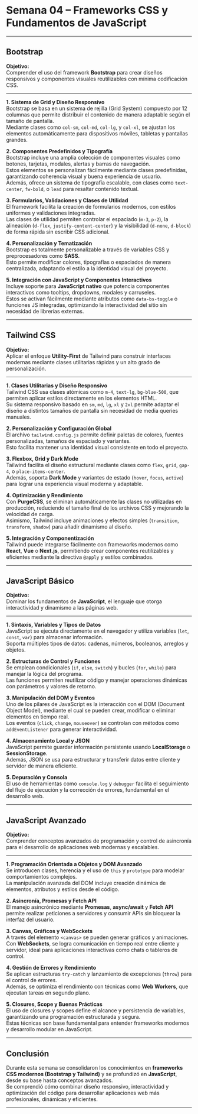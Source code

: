 
# Semana 04 – Frameworks CSS y Fundamentos de JavaScript

---

## **Bootstrap**

**Objetivo:**  
Comprender el uso del framework **Bootstrap** para crear diseños responsivos y componentes visuales reutilizables con mínima codificación CSS.

---

**1. Sistema de Grid y Diseño Responsivo**  
Bootstrap se basa en un sistema de rejilla (Grid System) compuesto por 12 columnas que permite distribuir el contenido de manera adaptable según el tamaño de pantalla.  
Mediante clases como `col-sm`, `col-md`, `col-lg`, y `col-xl`, se ajustan los elementos automáticamente para dispositivos móviles, tabletas y pantallas grandes.

**2. Componentes Predefinidos y Tipografía**  
Bootstrap incluye una amplia colección de componentes visuales como botones, tarjetas, modales, alertas y barras de navegación.  
Estos elementos se personalizan fácilmente mediante clases predefinidas, garantizando coherencia visual y buena experiencia de usuario.  
Además, ofrece un sistema de tipografía escalable, con clases como `text-center`, `fw-bold`, o `lead` para resaltar contenido textual.

**3. Formularios, Validaciones y Clases de Utilidad**  
El framework facilita la creación de formularios modernos, con estilos uniformes y validaciones integradas.  
Las clases de utilidad permiten controlar el espaciado (`m-3`, `p-2`), la alineación (`d-flex`, `justify-content-center`) y la visibilidad (`d-none`, `d-block`) de forma rápida sin escribir CSS adicional.

**4. Personalización y Tematización**  
Bootstrap es totalmente personalizable a través de variables CSS y preprocesadores como **SASS**.  
Esto permite modificar colores, tipografías o espaciados de manera centralizada, adaptando el estilo a la identidad visual del proyecto.

**5. Integración con JavaScript y Componentes Interactivos**  
Incluye soporte para **JavaScript nativo** que potencia componentes interactivos como tooltips, dropdowns, modales y carruseles.  
Estos se activan fácilmente mediante atributos como `data-bs-toggle` o funciones JS integradas, optimizando la interactividad del sitio sin necesidad de librerías externas.

---

## **Tailwind CSS**

**Objetivo:**  
Aplicar el enfoque **Utility-First** de Tailwind para construir interfaces modernas mediante clases utilitarias rápidas y un alto grado de personalización.

---

**1. Clases Utilitarias y Diseño Responsivo**  
Tailwind CSS usa clases atómicas como `m-4`, `text-lg`, `bg-blue-500`, que permiten aplicar estilos directamente en los elementos HTML.  
Su sistema responsivo basado en `sm`, `md`, `lg`, `xl` y `2xl` permite adaptar el diseño a distintos tamaños de pantalla sin necesidad de media queries manuales.

**2. Personalización y Configuración Global**  
El archivo `tailwind.config.js` permite definir paletas de colores, fuentes personalizadas, tamaños de espaciado y variantes.  
Esto facilita mantener una identidad visual consistente en todo el proyecto.

**3. Flexbox, Grid y Dark Mode**  
Tailwind facilita el diseño estructural mediante clases como `flex`, `grid`, `gap-4`, o `place-items-center`.  
Además, soporta **Dark Mode** y variantes de estado (`hover`, `focus`, `active`) para lograr una experiencia visual moderna y adaptable.

**4. Optimización y Rendimiento**  
Con **PurgeCSS**, se eliminan automáticamente las clases no utilizadas en producción, reduciendo el tamaño final de los archivos CSS y mejorando la velocidad de carga.  
Asimismo, Tailwind incluye animaciones y efectos simples (`transition`, `transform`, `shadow`) para añadir dinamismo al diseño.

**5. Integración y Componentización**  
Tailwind puede integrarse fácilmente con frameworks modernos como **React**, **Vue** o **Next.js**, permitiendo crear componentes reutilizables y eficientes mediante la directiva `@apply` y estilos combinados.

---

## **JavaScript Básico**

**Objetivo:**  
Dominar los fundamentos de **JavaScript**, el lenguaje que otorga interactividad y dinamismo a las páginas web.

---

**1. Sintaxis, Variables y Tipos de Datos**  
JavaScript se ejecuta directamente en el navegador y utiliza variables (`let`, `const`, `var`) para almacenar información.  
Soporta múltiples tipos de datos: cadenas, números, booleanos, arreglos y objetos.

**2. Estructuras de Control y Funciones**  
Se emplean condicionales (`if`, `else`, `switch`) y bucles (`for`, `while`) para manejar la lógica del programa.  
Las funciones permiten reutilizar código y manejar operaciones dinámicas con parámetros y valores de retorno.

**3. Manipulación del DOM y Eventos**  
Uno de los pilares de JavaScript es la interacción con el DOM (Document Object Model), mediante el cual se pueden crear, modificar o eliminar elementos en tiempo real.  
Los eventos (`click`, `change`, `mouseover`) se controlan con métodos como `addEventListener` para generar interactividad.

**4. Almacenamiento Local y JSON**  
JavaScript permite guardar información persistente usando **LocalStorage** o **SessionStorage**.  
Además, JSON se usa para estructurar y transferir datos entre cliente y servidor de manera eficiente.

**5. Depuración y Consola**  
El uso de herramientas como `console.log` y `debugger` facilita el seguimiento del flujo de ejecución y la corrección de errores, fundamental en el desarrollo web.

---

## **JavaScript Avanzado**

**Objetivo:**  
Comprender conceptos avanzados de programación y control de asincronía para el desarrollo de aplicaciones web modernas y escalables.

---

**1. Programación Orientada a Objetos y DOM Avanzado**  
Se introducen clases, herencia y el uso de `this` y `prototype` para modelar comportamientos complejos.  
La manipulación avanzada del DOM incluye creación dinámica de elementos, atributos y estilos desde el código.

**2. Asincronía, Promesas y Fetch API**  
El manejo asincrónico mediante **Promesas**, **async/await** y **Fetch API** permite realizar peticiones a servidores y consumir APIs sin bloquear la interfaz del usuario.

**3. Canvas, Gráficos y WebSockets**  
A través del elemento `<canvas>` se pueden generar gráficos y animaciones.  
Con **WebSockets**, se logra comunicación en tiempo real entre cliente y servidor, ideal para aplicaciones interactivas como chats o tableros de control.

**4. Gestión de Errores y Rendimiento**  
Se aplican estructuras `try-catch` y lanzamiento de excepciones (`throw`) para el control de errores.  
Además, se optimiza el rendimiento con técnicas como **Web Workers**, que ejecutan tareas en segundo plano.

**5. Closures, Scope y Buenas Prácticas**  
El uso de closures y scopes define el alcance y persistencia de variables, garantizando una programación estructurada y segura.  
Estas técnicas son base fundamental para entender frameworks modernos y desarrollo modular en JavaScript.

---

## **Conclusión**

Durante esta semana se consolidaron los conocimientos en **frameworks CSS modernos (Bootstrap y Tailwind)** y se profundizó en **JavaScript**, desde su base hasta conceptos avanzados.  
Se comprendió cómo combinar diseño responsivo, interactividad y optimización del código para desarrollar aplicaciones web más profesionales, dinámicas y eficientes.

---
